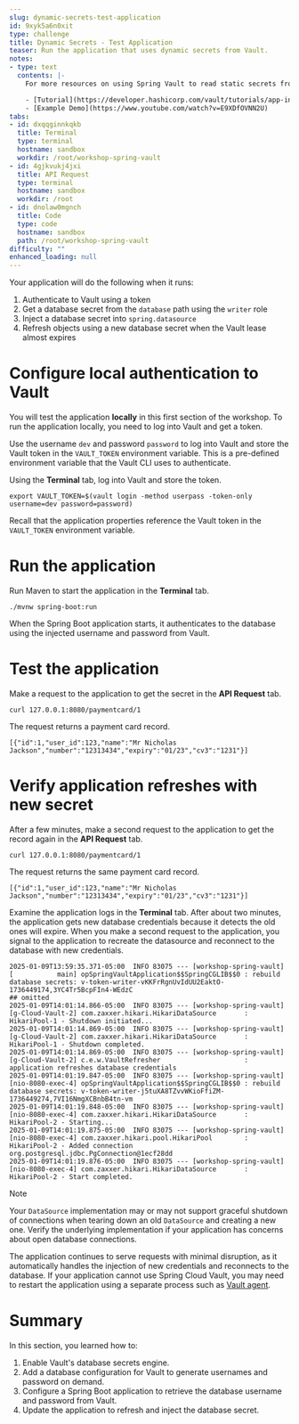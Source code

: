 ```yaml
---
slug: dynamic-secrets-test-application
id: 9xyk5a6n0xit
type: challenge
title: Dynamic Secrets - Test Application
teaser: Run the application that uses dynamic secrets from Vault.
notes:
- type: text
  contents: |-
    For more resources on using Spring Vault to read static secrets from Vault, check out:

    - [Tutorial](https://developer.hashicorp.com/vault/tutorials/app-integration/spring-reload-secrets#reload-dynamic-secrets)
    - [Example Demo](https://www.youtube.com/watch?v=E9XDfOVNN2U)
tabs:
- id: dxqqginnkqkb
  title: Terminal
  type: terminal
  hostname: sandbox
  workdir: /root/workshop-spring-vault
- id: 4gjkvukj4jxi
  title: API Request
  type: terminal
  hostname: sandbox
  workdir: /root
- id: dnolaw0mgnch
  title: Code
  type: code
  hostname: sandbox
  path: /root/workshop-spring-vault
difficulty: ""
enhanced_loading: null
---
```


Your application will do the following when it runs:

1. Authenticate to Vault using a token
1. Get a database secret from the `database` path using the `writer` role
1. Inject a database secret into `spring.datasource`
1. Refresh objects using a new database secret when the Vault lease almost expires

Configure local authentication to Vault
===

You will test the application **locally** in this first section of the workshop.
To run the application locally, you need to log into Vault and get a token.

Use the username `dev` and password `password` to log into Vault and store the Vault token
in the `VAULT_TOKEN` environment variable. This is a pre-defined environment variable
that the Vault CLI uses to authenticate.

Using the **Terminal** tab, log into Vault and store the token.

```shell
export VAULT_TOKEN=$(vault login -method userpass -token-only username=dev password=password)
```

Recall that the application properties reference the Vault token in the `VAULT_TOKEN`
environment variable.

Run the application
===

Run Maven to start the application in the **Terminal** tab.

```shell
./mvnw spring-boot:run
```

When the Spring Boot application starts, it authenticates to the database
using the injected username and password from Vault.

Test the application
===

Make a request to the application to get the secret in the **API Request** tab.

```shell
curl 127.0.0.1:8080/paymentcard/1
```

The request returns a payment card record.

```shell,nocopy
[{"id":1,"user_id":123,"name":"Mr Nicholas Jackson","number":"12313434","expiry":"01/23","cv3":"1231"}]
```

Verify application refreshes with new secret
===

After a few minutes, make a second request to the application to get the record
again in the **API Request** tab.

```shell
curl 127.0.0.1:8080/paymentcard/1
```

The request returns the same payment card record.

```shell,nocopy
[{"id":1,"user_id":123,"name":"Mr Nicholas Jackson","number":"12313434","expiry":"01/23","cv3":"1231"}]
```

Examine the application logs in the **Terminal** tab. After about two minutes, the application gets
new database credentials because it detects the old ones will expire.
When you make a second request to the application, you
signal to the application to recreate the datasource and reconnect to the database
with new credentials.

```shell,nocopy
2025-01-09T13:59:35.371-05:00  INFO 83075 --- [workshop-spring-vault] [           main] opSpringVaultApplication$$SpringCGLIB$$0 : rebuild database secrets: v-token-writer-vKKFrRgnUvIdUU2EaktO-1736449174,3YC4Tr5BcpFIn4-WEdzC
## omitted
2025-01-09T14:01:14.866-05:00  INFO 83075 --- [workshop-spring-vault] [g-Cloud-Vault-2] com.zaxxer.hikari.HikariDataSource       : HikariPool-1 - Shutdown initiated...
2025-01-09T14:01:14.869-05:00  INFO 83075 --- [workshop-spring-vault] [g-Cloud-Vault-2] com.zaxxer.hikari.HikariDataSource       : HikariPool-1 - Shutdown completed.
2025-01-09T14:01:14.869-05:00  INFO 83075 --- [workshop-spring-vault] [g-Cloud-Vault-2] c.e.w.VaultRefresher                     : application refreshes database credentials
2025-01-09T14:01:19.847-05:00  INFO 83075 --- [workshop-spring-vault] [nio-8080-exec-4] opSpringVaultApplication$$SpringCGLIB$$0 : rebuild database secrets: v-token-writer-j5tuXA8TZvvWKioFfiZM-1736449274,7VI16NmgXCBnbB4tn-vm
2025-01-09T14:01:19.848-05:00  INFO 83075 --- [workshop-spring-vault] [nio-8080-exec-4] com.zaxxer.hikari.HikariDataSource       : HikariPool-2 - Starting...
2025-01-09T14:01:19.875-05:00  INFO 83075 --- [workshop-spring-vault] [nio-8080-exec-4] com.zaxxer.hikari.pool.HikariPool        : HikariPool-2 - Added connection org.postgresql.jdbc.PgConnection@1ecf28dd
2025-01-09T14:01:19.876-05:00  INFO 83075 --- [workshop-spring-vault] [nio-8080-exec-4] com.zaxxer.hikari.HikariDataSource       : HikariPool-2 - Start completed.
```

> [!NOTE]
> Your `DataSource` implementation may or may not support graceful shutdown of connections
> when tearing down an old `DataSource` and creating a new one. Verify the underlying
> implementation if your application has concerns about open database connections.

The application continues to serve requests with minimal disruption, as it automatically
handles the injection of new credentials and reconnects to the database. If your application
cannot use Spring Cloud Vault, you may need to restart the application using a separate process
such as [Vault agent](https://developer.hashicorp.com/vault/docs/agent-and-proxy/agent).

Summary
===

In this section, you learned how to:

1. Enable Vault's database secrets engine.
2. Add a database configuration for Vault to generate usernames and password on demand.
3. Configure a Spring Boot application to retrieve the database username and password from Vault.
4. Update the application to refresh and inject the database secret.